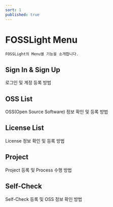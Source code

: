 ```yaml
---
sort: 1
published: true
---
```

# FOSSLight Menu

```note
FOSSLight의 Menu별 기능을 소개합니다.
```
## Sign In & Sign Up
로그인 및 계정 등록 방법

## OSS List
OSS(Open Source Software) 정보 확인 및 등록 방법

## License List
License 정보 확인 및 등록 방법

## Project
Project 등록 및 Process 수행 방법

## Self-Check
Self-Check 등록 및 OSS 정보 확인 방법

